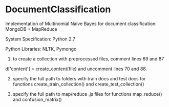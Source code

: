 # DocumentClassification
Implementation of Multinomial Naive Bayes for document classification: MongoDB + MapReduce

System Specification:
Python 2.7

Python Libraries: NLTK, Pymongo


1. to create a collection with preprocessed files, comment  lines 69 and 87 

  d['content'] = create_content(file) 
  and uncomment lines 70 and 88.

2. specify the full path to folders with train docs and test docs for functions
   create_train_collection() and create_test_collection()

3. specify the full path to map/reduce .js files for functions
	map_reduce() and confusion_matrix()
